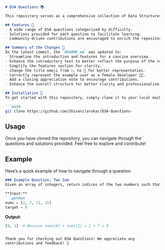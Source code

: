```markdown
# DSA Questions 📚

This repository serves as a comprehensive collection of Data Structures and Algorithms (DSA) questions designed to enhance your coding skills and prepare you for technical interviews.

## Features 🚀
- A wide range of DSA questions categorized by difficulty.
- Solutions provided for each question to facilitate learning.
- Community-driven contributions are encouraged to enrich the repository.

## Summary of the Changes 💄
In the latest commit, the `README.md` was updated to:
- Streamline the introduction and features for a concise overview.
- Enhance the introductory text to better reflect the purpose of the repository.
- Simplify the features section for clarity.
- Change the title emoji from 📉 to 📖 for better representation.
- Correctly represent the example user as a female developer 👩‍💻.
- Add a closing appreciation note to encourage contributions.
- Enhance the overall structure for better clarity and professionalism.

## Installation 🚀
To get started with this repository, simply clone it to your local machine using the following command:

```bash
git clone https://github.com/Shivanilarokar/DSA-Questions-
```

## Usage
Once you have cloned the repository, you can navigate through the questions and solutions provided. Feel free to explore and contribute!

## Example
Here’s a quick example of how to navigate through a question:

```markdown
### Example Question: Two Sum
Given an array of integers, return indices of the two numbers such that they add up to a specific target.

**Input:**
```python
nums = [2, 7, 11, 15]
target = 9
```

**Output:**
```python
[0, 1]  # Because nums[0] + nums[1] = 2 + 7 = 9
```
```

Thank you for checking out DSA Questions! We appreciate any contributions and feedback! 🙏
```